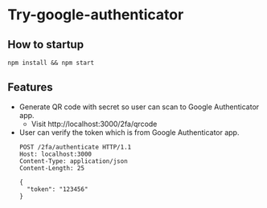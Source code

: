 # Try-google-authenticator

## How to startup

  ```shell
  npm install && npm start
  ```

## Features

- Generate QR code with secret so user can scan to Google Authenticator app.
  - Visit http://localhost:3000/2fa/qrcode
- User can verify the token which is from Google Authenticator app.
  ```shell
  POST /2fa/authenticate HTTP/1.1
  Host: localhost:3000
  Content-Type: application/json
  Content-Length: 25

  {
    "token": "123456"
  }
  ```
